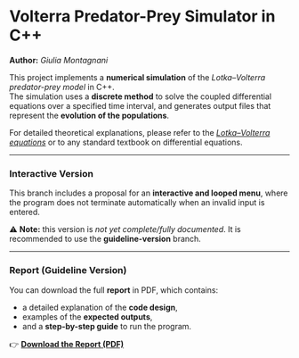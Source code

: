 # Volterra Predator-Prey Simulator in C++
**Author:** *Giulia Montagnani*  

This project implements a **numerical simulation** of the *Lotka–Volterra predator-prey model* in C++.  
The simulation uses a **discrete method** to solve the coupled differential equations over a specified time interval, and generates output files that represent the **evolution of the populations**.

For detailed theoretical explanations, please refer to the [*Lotka–Volterra equations*](https://en.wikipedia.org/wiki/Lotka%E2%80%93Volterra_equations) or to any standard textbook on differential equations.

---

### Interactive Version
This branch includes a proposal for an **interactive and looped menu**, where the program does not terminate automatically when an invalid input is entered.  

⚠️ **Note:** this version is *not yet complete/fully documented*. It is recommended to use the **guideline-version** branch.

---

### Report (Guideline Version)
You can download the full **report** in PDF, which contains:  
- a detailed explanation of the **code design**,  
- examples of the **expected outputs**,  
- and a **step-by-step guide** to run the program.  

👉 [**Download the Report (PDF)**](./rel_volterra.pdf)

